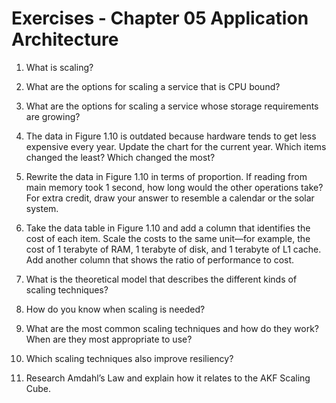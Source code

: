 # Exercises - Chapter 05 Application Architecture

1. What is scaling?

2. What are the options for scaling a service that is CPU bound?

3. What are the options for scaling a service whose storage requirements are growing?

4. The data in Figure 1.10 is outdated because hardware tends to get less expensive every year. Update the chart for the current year. Which items changed the least? Which changed the most?

5. Rewrite the data in Figure 1.10 in terms of proportion. If reading from main memory took 1 second, how long would the other operations take? For extra credit, draw your answer to resemble a calendar or the solar system.

6. Take the data table in Figure 1.10 and add a column that identifies the cost of each item. Scale the costs to the same unit—for example, the cost of 1 terabyte of RAM, 1 terabyte of disk, and 1 terabyte of L1 cache. Add another column that shows the ratio of performance to cost.

7. What is the theoretical model that describes the different kinds of scaling techniques?

8. How do you know when scaling is needed?

9. What are the most common scaling techniques and how do they work? When are they most appropriate to use?

10. Which scaling techniques also improve resiliency?

11. Research Amdahl’s Law and explain how it relates to the AKF Scaling Cube.
